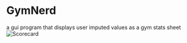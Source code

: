# GymNerd
a gui program that displays user imputed values as a gym stats sheet
![Scorecard](https://scorecard.dev/api/badge/github.com/ASNOLEN/GymNerd)
